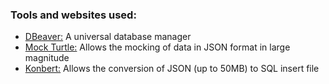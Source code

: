 ### Tools and websites used:
- [DBeaver:](https://dbeaver.io/) A universal database manager
- [Mock Turtle:](https://mockturtle.net/) Allows the mocking of data in JSON format in large magnitude
- [Konbert:](https://konbert.com/convert/json/to/sql) Allows the conversion of JSON (up to 50MB) to SQL insert file
